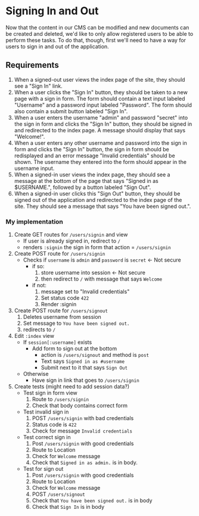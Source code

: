 # Signing In and Out

Now that the content in our CMS can be modified and new documents can be created and deleted, we'd like to only allow registered users to be able to perform these tasks. To do that, though, first we'll need to have a way for users to sign in and out of the application.

## Requirements
1. When a signed-out user views the index page of the site, they should see a "Sign In" link.
2. When a user clicks the "Sign In" button, they should be taken to a new page with a sign in form. The form should contain a text input labeled "Username" and a password input labeled "Password". The form should also contain a submit button labeled "Sign In".
3. When a user enters the username "admin" and password "secret" into the sign in form and clicks the "Sign In" button, they should be signed in and redirected to the index page. A message should display that says "Welcome!".
4. When a user enters any other username and password into the sign in form and clicks the "Sign In" button, the sign in form should be redisplayed and an error message "Invalid credentials" should be shown. The username they entered into the form should appear in the username input.
5. When a signed-in user views the index page, they should see a message at the bottom of the page that says "Signed in as $USERNAME.", followed by a button labeled "Sign Out".
6. When a signed-in user clicks this "Sign Out" button, they should be signed out of the application and redirected to the index page of the site. They should see a message that says "You have been signed out.".

### My implementation
1. Create GET routes for `/users/signin` and view
    - If user is already signed in, redirect to `/`
    - renders `:signin` the sign in form that action = `/users/signin`
2. Create POST route for `/users/signin`
    - Checks if `username` is `admin` and `password` is `secret` <- Not secure
        - if so:
            1. store username into session <- Not secure
            2. then redirect to `/` with message that says `Welcome`
        - if not:
            1. message set to "Invalid credentials"
            2. Set status code `422`
            3. Render :signin
3. Create POST route for `/users/signout`
    1. Deletes username from session
    2. Set message to `You have been signed out.`
    3. redirects to `/`
5. Edit `:index` view
    - If `session[:username]` exists
        - Add form to sign out at the bottom
            - action is `/users/signout` and method is `post`
            - Text says `Signed in as #username`
            - Submit next to it that says `Sign Out`
    - Otherwise
        - Have sign in link that goes to `/users/signin`
6. Create tests (might need to add session data?)
    - Test sign in form view
        1. Route to `/users/signin`
        2. Check that body contains correct form
    - Test invalid sign in
        1. POST `/users/signin` with bad credentials
        2. Status code is `422`
        3. Check for message `Invalid credentials`
    - Test correct sign in
        1. Post `/users/signin` with good credentials
        3. Route to Location
        4. Check for `Welcome` message
        6. Check that `Signed in as admin.` is in body.
    - Test for sign out
        1. Post `/users/signin` with good credentials
        2. Route to Location
        3. Check for `Welcome` message
        4. POST `/users/signout`
        5. Check that `You have been signed out.` is in body
        6. Check that `Sign In` is in body
